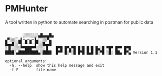 # PMHunter
A tool written in python to automate searching in postman for public data

```usage: pmhunter.py -h for help

        ░░░░░░░▄█▄▄▄█▄
▄▀░░░░▄▌─▄─▄─▐▄░░░░▀▄
█▄▄█░░▀▌─▀─▀─▐▀░░█▄▄█
░▐▌░░░░▀▀███▀▀░░░░▐▌   █▀█ █▀▄▀█ █░█ █░█ █▄░█ ▀█▀ █▀▀ █▀█
████░▄█████████▄░████  █▀▀ █░▀░█ █▀█ █▄█ █░▀█ ░█░ ██▄ █▀▄ Version 1.1

optional arguments:
  -h, --help  show this help message and exit
  -f F        file name 

